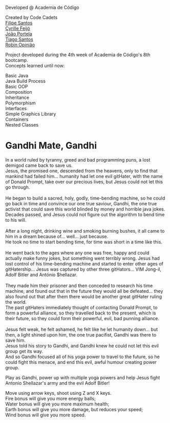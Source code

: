 Developed @ Academia de Código

Created by Code Cadets<br>
[Filipe Santos](https://github.com/filipesantoss)<br>
[Cyrille Feijó](https://github.com/cyrokas)<br>
[João Portela](https://github.com/Fromcadettocaptain)<br>
[Tiago Santos](https://github.com/ninetwofour)<br>
[Robin Opinião](https://github.com/ToxicLord)<br>

Project developed during the 4th week of Academia de Código's 8th bootcamp.<br>
Concepts learned until now:

Basic Java<br>
Java Build Process<br>
Basic OOP<br>
Composition<br>
Inheritance<br>
Polymorphism<br>
Interfaces<br>
Simple Graphics Library<br>
Containers<br>
Nested Classes<br>



# Gandhi Mate, Gandhi

In a world ruled by tyranny, greed and bad programming puns, a lost demigod came back to save us.<br>
Jesus, the promised one, descended from the heavens, only to find that mankind had failed him... humanity had let one evil gitHater, with the name of Donald Prompt, take over our precious lives, but Jesus could not let this go through.<br><br>
He began to build a sacred, holy, godly, time-bending machine, so he could go back in time and convince our one true saviour, Gandhi, the one true activist that could save this world blinded by money and horrible java jokes.<br>
Decades passed, and Jesus could not figure out the algorithm to bend time to his will.<br><br>
After a long night, drinking wine and smoking burning bushes, it all came to him in a dream because of...  well... just because.<br>
He took no time to start bending time, for time was short in a time like this.<br><br>
He went back to the ages where any one was free, happy and could actually make funny jokes, but something went terribly wrong.
Jesus had lost control of his time-bending machine and started to enter other ages of gitHatership...  Jesus was captured by other three gitHators...  VIM Jong-il, Adolf Bitler and António $hellazar.<br><br>
They made him their prisoner and then conceded to research his time machine, and found out that in the future they would all be defeated... they also found out that after them there would be another great gitHater ruling the world.<br>
The past gitHaters immediately thought of contacting Donald Prompt, to form a powerful alliance, so they travelled back to the present, which is their future, so they could form their powerful, evil, bad punning alliance.<br><br>
Jesus felt weak, he felt ashamed, he felt like he let humanity down... but then, a light shined upon him, the one true pacifist, Gandhi was there to save him.<br>
Jesus told his story to Gandhi, and Gandhi knew he could not let this evil group get its way.<br>
And so Gandhi focused all of his yoga power to travel to the future, so he could fight this menace, and end this evil, awful humour creating power group.<br>



Play as  Gandhi, power up with multiple yoga powers and help Jesus fight Antonio Shellazar's army and the evil Adolf Bitler!

Move using arrow keys, shoot using Z and X keys.<br>
Fire bonus will give you more energy balls;<br>
Water bonus will give you more maximum health;<br>
Earth bonus will give you more damage, but reduces your speed;<br>
Wind bonus will give you more speed.


